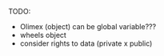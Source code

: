 TODO:
+ Olimex (object) can be global variable???
+ wheels object
+ consider rights to data (private x public)

